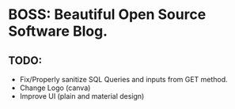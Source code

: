 # BOSS: Beautiful Open Source Software Blog.
## TODO:
- Fix/Properly sanitize SQL Queries and inputs from GET method.
- Change Logo (canva)
- Improve UI (plain and material design)
